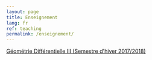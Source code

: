 ```yaml
---
layout: page
title: Enseignement
lang: fr
ref: teaching
permalink: /enseignement/
---
```


[Géométrie Différentielle III (Semestre d'hiver 2017/2018)](http://geometricanalysis.mi.fu-berlin.de/teaching/teaching-WS1718.html)
